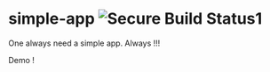# simple-app ![Secure Build Status1](https://9.47.224.46:8443/badge.svg)
One always need a simple app. Always !!!

Demo !
